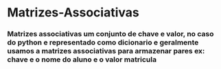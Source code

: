 # Matrizes-Associativas

### Matrizes associativas um conjunto de chave e valor, no caso do python e representado como dicionario e geralmente usamos a matrizes associativas para armazenar pares ex: chave e o nome do aluno e o valor matricula